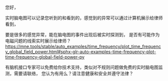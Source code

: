 
您好，

实时脑电图可以记录您听到的和看到的，感觉到的异常可以通过计算机展示给律师看到，

要是很多的感觉异常，能在脑电图的事件出现后被实时探测到，
是否有可能作为电磁问题的线索实时展示给律师？
https://mne.tools/stable/auto_examples/time_frequency/plot_time_frequency_global_field_power.html#sphx-glr-auto-examples-time-frequency-plot-time-frequency-global-field-power-py

有脑机接口专家可以免费给你技术支持，类似对不规则问题做免费的实时脑电图监测，需要请联络，
您认为有用么？请注意健康和安全并遵守法律？
